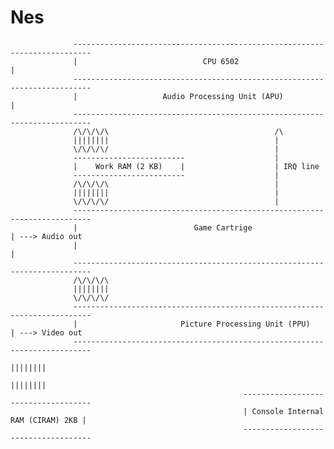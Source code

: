 # Nes

                  --------------------------------------------------------------------------        
                  |                            CPU 6502                                    |
                  --------------------------------------------------------------------------
                  |                   Audio Processing Unit (APU)                          |
                  --------------------------------------------------------------------------
                  /\/\/\/\                                     /\ 
                  ||||||||                                     |
                  \/\/\/\/                                     |
                  -------------------------                    |
                  |    Work RAM (2 KB)    |                    | IRQ line
                  -------------------------                    |
                  /\/\/\/\                                     | 
                  ||||||||                                     |
                  \/\/\/\/                                     |
                  --------------------------------------------------------------------------        
                  |                          Game Cartrige                                 | ---> Audio out
                  |                                                                        |
                  --------------------------------------------------------------------------
                  /\/\/\/\                                      
                  ||||||||                                     
                  \/\/\/\/
                  --------------------------------------------------------------------------        
                  |                       Picture Processing Unit (PPU)                    | ---> Video out
                  --------------------------------------------------------------------------
                                                                                    ||||||||
                                                                                    ||||||||
                                                        ------------------------------------
                                                        | Console Internal RAM (CIRAM) 2KB |
                                                        ------------------------------------
